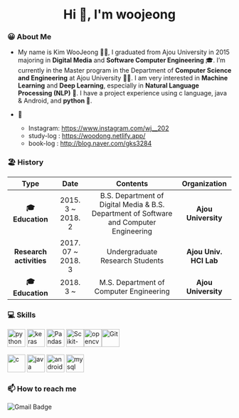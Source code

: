 <h1 align="center">Hi 👋, I'm woojeong</h1>

### 😀 About Me

- My name is Kim WooJeong 👩🏻, I graduated from Ajou University in 2015 majoring in **Digital Media** and **Software Computer Engineering** 🎓. I’m currently in the Master program in the Department of **Computer Science and Engineering** at Ajou University 🏃‍♀️.  I am very interested in **Machine Learning** and **Deep Learning**, especially in **Natural Language Processing (NLP)** 🔭. I have a project experience using c language, java & Android, and **python 💪**. 

- 👻
  - Instagram: https://www.instagram.com/wj__202
  - study-log : https://woodong.netlify.app/
  - book-log : http://blog.naver.com/gks3284

### 🏖 History
| **Type** | **Date** | **Contents** | **Organization** |
|:--------:|:--------:|:--------:|:--------:|
| **🎓 Education** | 2015. 3 ~ 2018. 2 | B.S. Department of Digital Media & B.S. Department of Software and Computer Engineering | **Ajou University** |
| **Research activities** | 2017. 07 ~ 2018. 3 | Undergraduate Research Students | **Ajou Univ. HCI Lab** |
| **🎓 Education** | 2018. 3 ~ | M.S.  Department of Computer Engineering | **Ajou University** |

### 💻 Skills
<div>
<img src="https://devicons.github.io/devicon/devicon.git/icons/python/python-original.svg" alt="python" width="40" height="40"/> <img src="https://upload.wikimedia.org/wikipedia/commons/thumb/a/ae/Keras_logo.svg/1024px-Keras_logo.svg.png" alt="keras" width="40" height="40"/> <img src="https://avatars1.githubusercontent.com/u/21206976?s=200&v=4" alt="Pandas" width="40px"/> <img src="https://avatars2.githubusercontent.com/u/365630?s=200&v=4" alt="Scikit-learn" width="40px" /><img src="https://www.vectorlogo.zone/logos/opencv/opencv-icon.svg" alt="opencv" width="40" height="40"/><img src="https://user-images.githubusercontent.com/32125218/89159419-6c847c80-d5aa-11ea-8421-2301fbc9c917.png" alt="Git" width="40px" />
  
<p align="left"> <img src="https://devicons.github.io/devicon/devicon.git/icons/c/c-original.svg" alt="c" width="40" height="40"/>  <img src="https://devicons.github.io/devicon/devicon.git/icons/java/java-original-wordmark.svg" alt="java" width="40" height="40"/> <img src="https://devicons.github.io/devicon/devicon.git/icons/android/android-original-wordmark.svg" alt="android" width="40" height="40"/> <img src="https://devicons.github.io/devicon/devicon.git/icons/mysql/mysql-original-wordmark.svg" alt="mysql" width="40" height="40"/> 

</div>


### 📫 How to reach me
![Gmail Badge](gks3284@ajou.ac.kr:)
